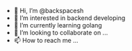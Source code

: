 - 👋 Hi, I’m @backspacesh
- 👀 I’m interested in backend developing
- 🌱 I’m currently learning golang
- 💞️ I’m looking to collaborate on ...
- 📫 How to reach me ...

<!---
backspacesh/backspacesh is a ✨ special ✨ repository because its `README.md` (this file) appears on your GitHub profile.
You can click the Preview link to take a look at your changes.
--->

